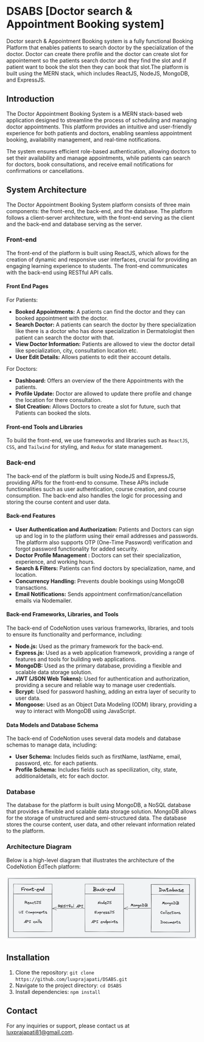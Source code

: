 # DSABS [Doctor search & Appointment Booking system]

Doctor search & Appointment Booking system is a fully functional Booking Platform that enables patients to search doctor by the specialization of the doctor. Doctor can create there profile and the doctor can create slot for appointement so the patients search doctor and they find the slot and if patient want to book the slot then they can book that slot.The platform is built using the MERN stack, which includes ReactJS, NodeJS, MongoDB, and ExpressJS.

## Introduction

The Doctor Appointment Booking System is a MERN stack-based web application designed to streamline the process of scheduling and managing doctor appointments. This platform provides an intuitive and user-friendly experience for both patients and doctors, enabling seamless appointment booking, availability management, and real-time notifications.

The system ensures efficient role-based authentication, allowing doctors to set their availability and manage appointments, while patients can search for doctors, book consultations, and receive email notifications for confirmations or cancellations.

## System Architecture

The Doctor Appointment Booking System platform consists of three main components: the front-end, the back-end, and the database. The platform follows a client-server architecture, with the front-end serving as the client and the back-end and database serving as the server.

### Front-end

The front-end of the platform is built using ReactJS, which allows for the creation of dynamic and responsive user interfaces, crucial for providing an engaging learning experience to students. The front-end communicates with the back-end using RESTful API calls.

#### Front End Pages

For Patients:

- **Booked Appointments:** A patients can find the doctor and they can booked appointment with the doctor.
- **Search Doctor:** A patients can search the doctor by there specialization like there is a doctor who has done specialization  in Dermatologist then patient can search the doctor with that.
- **View Doctor Information:** Patients are allowed to view the doctor detail like specialization, city, consultation location etc.
- **User Edit Details:** Allows patients to edit their account details.

For Doctors:

- **Dashboard:** Offers an overview of the there Appointments with the patients.
- **Profile Update:** Doctor are allowed to update there profile and change the location for there consultation.
- **Slot Creation:** Allows Doctors to create a slot for future, such that Patients can booked the slots.

#### Front-end Tools and Libraries

To build the front-end, we use frameworks and libraries such as `ReactJS`, `CSS`, and `Tailwind` for styling, and `Redux` for state management.

### Back-end

The back-end of the platform is built using NodeJS and ExpressJS, providing APIs for the front-end to consume. These APIs include functionalities such as user authentication, course creation, and course consumption. The back-end also handles the logic for processing and storing the course content and user data.

#### Back-end Features

- **User Authentication and Authorization:** Patients and Doctors can sign up and log in to the platform using their email addresses and passwords. The platform also supports OTP (One-Time Password) verification and forgot password functionality for added security.
- **Doctor Profile Management :** Doctors can set their specialization, experience, and working hours.
- **Search & Filters:** Patients can find doctors by specialization, name, and location.
- **Concurrency Handling:** Prevents double bookings using MongoDB transactions.
- **Email Notifications:** Sends appointment confirmation/cancellation emails via Nodemailer.

#### Back-end Frameworks, Libraries, and Tools

The back-end of CodeNotion uses various frameworks, libraries, and tools to ensure its functionality and performance, including:

- **Node.js:** Used as the primary framework for the back-end.
- **Express.js:** Used as a web application framework, providing a range of features and tools for building web applications.
- **MongoDB:** Used as the primary database, providing a flexible and scalable data storage solution.
- **JWT (JSON Web Tokens):** Used for authentication and authorization, providing a secure and reliable way to manage user credentials.
- **Bcrypt:** Used for password hashing, adding an extra layer of security to user data.
- **Mongoose:** Used as an Object Data Modeling (ODM) library, providing a way to interact with MongoDB using JavaScript.

#### Data Models and Database Schema

The back-end of CodeNotion uses several data models and database schemas to manage data, including:

- **User Schema:** Includes fields such as firstName, lastName, email, password, etc. for each patients.
- **Profile Schema:** Includes fields such as specilization, city, state, additionaldetails, etc for each doctor.


### Database

The database for the platform is built using MongoDB, a NoSQL database that provides a flexible and scalable data storage solution. MongoDB allows for the storage of unstructured and semi-structured data. The database stores the course content, user data, and other relevant information related to the platform.

### Architecture Diagram

Below is a high-level diagram that illustrates the architecture of the CodeNotion EdTech platform:

![Architecture](images/architecture.png)

## Installation

1. Clone the repository: `git clone https://github.com/luxprajapati/DSABS.git`
2. Navigate to the project directory: `cd DSABS`
3. Install dependencies: `npm install`

## Contact

For any inquiries or support, please contact us at luxprajapati81@gmail.com.

